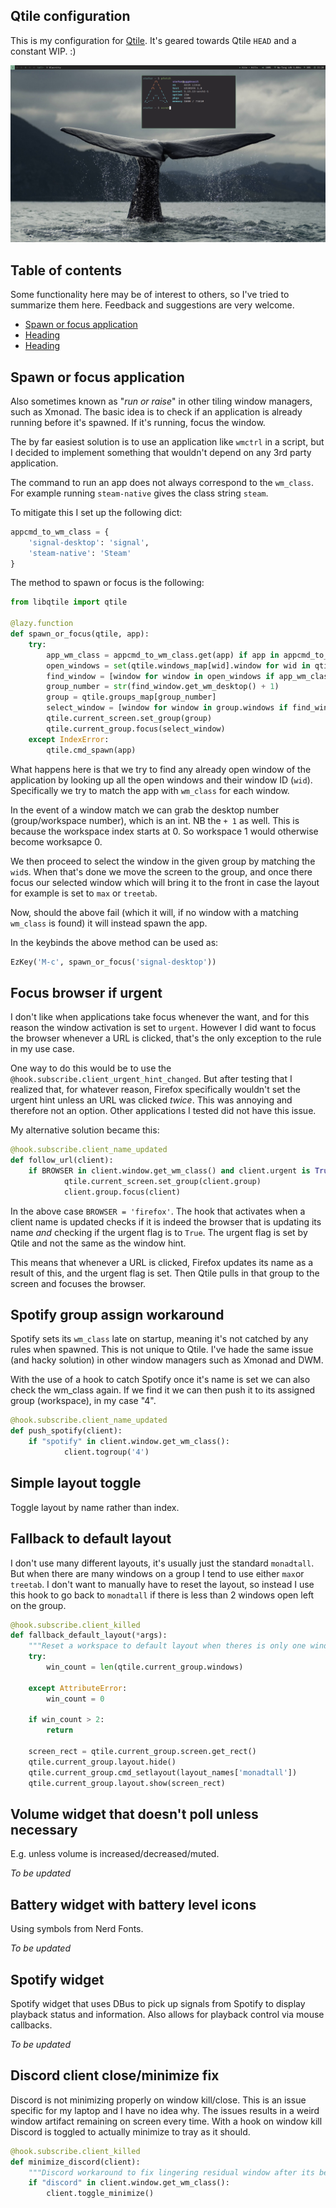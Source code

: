 ## Qtile configuration
This is my configuration for [Qtile](https://github.com/qtile/qtile). It's geared towards Qtile `HEAD` and a constant WIP. :)

![](screenshot.png)

## Table of contents
Some functionality here may be of interest to others, so I've tried to summarize them here. Feedback and suggestions are very welcome.

- [Spawn or focus application](#spawn-or-focus)
- [Heading](#heading-1)
- [Heading](#heading-2)


## Spawn or focus application 
Also sometimes known as "*run or raise*" in other tiling window managers, such as Xmonad. The basic idea is to check if an application is already running before it's spawned. If it's running, focus the window.

The by far easiest solution is to use an application like `wmctrl` in a script, but I decided to implement something that wouldn't depend on any 3rd party application.

The command to run an app does not always correspond to the `wm_class`. For example running `steam-native` gives the class string `steam`.

To mitigate this I set up the following dict:

```python
appcmd_to_wm_class = {
    'signal-desktop': 'signal',
    'steam-native': 'Steam'
}
```

The method to spawn or focus is the following:

```python
from libqtile import qtile

@lazy.function
def spawn_or_focus(qtile, app):
    try:
        app_wm_class = appcmd_to_wm_class.get(app) if app in appcmd_to_wm_class else app        
        open_windows = set(qtile.windows_map[wid].window for wid in qtile.windows_map)
        find_window = [window for window in open_windows if app_wm_class in window.get_wm_class()][0]
        group_number = str(find_window.get_wm_desktop() + 1)
        group = qtile.groups_map[group_number]
        select_window = [window for window in group.windows if find_window.wid == window.wid][0]
        qtile.current_screen.set_group(group)
        qtile.current_group.focus(select_window)
    except IndexError:
        qtile.cmd_spawn(app)
```

What happens here is that we try to find any already open window of the application by looking up all the open windows and their window ID (`wid`). Specifically we try to match the app with `wm_class` for each window.

In the event of a window match we can grab the desktop number (group/workspace number), which is an int. NB the `+ 1` as well. This is because the workspace index starts at 0. So workspace 1 would otherwise become worksapce 0.

We then proceed to select the window in the given group by matching the `wid`s. When that's done we move the screen to the group, and once there focus our selected window which will bring it to the front in case the layout for example is set to `max` or `treetab`.

Now, should the above fail (which it will, if no window with a matching `wm_class` is found) it will instead spawn the app.

In the keybinds the above method can be used as:
```python
EzKey('M-c', spawn_or_focus('signal-desktop'))
```

## Focus browser if urgent  
I don't like when applications take focus whenever the want, and for this reason the window activation is set to `urgent`. 
However I did want to focus the browser whenever a URL is clicked, that's the only exception to the rule in my use case.

One way to do this would be to use the `@hook.subscribe.client_urgent_hint_changed`. But after testing that I realized that, for whatever reason, Firefox specifically wouldn't set the urgent hint unless an URL was clicked *twice*. This was annoying and therefore not an option.
Other applications I tested did not have this issue.

My alternative solution became this:
```python
@hook.subscribe.client_name_updated
def follow_url(client):
    if BROWSER in client.window.get_wm_class() and client.urgent is True:
            qtile.current_screen.set_group(client.group)
            client.group.focus(client)
```
In the above case `BROWSER = 'firefox'`.
The hook that activates when a client name is updated checks if it is indeed the browser that is updating its name *and* checking if the urgent flag is to `True`. The urgent flag is set by Qtile and not the same as the window hint.

This means that whenever a URL is clicked, Firefox updates its name as a result of this, and the urgent flag is set. Then Qtile pulls in that group to the screen and focuses the browser.

## Spotify group assign workaround
Spotify sets its `wm_class` late on startup, meaning it's not catched by any rules when spawned. This is not unique to Qtile. I've hade the same issue (and hacky solution) in other window managers such as Xmonad and DWM.

With the use of a hook to catch Spotify once it's name is set we can also check the wm_class again. If we find it we can then push it to its assigned group (workspace), in my case "4".

```python
@hook.subscribe.client_name_updated
def push_spotify(client):
    if "spotify" in client.window.get_wm_class():
            client.togroup('4')
```

## Simple layout toggle
Toggle layout by name rather than index.

## Fallback to default layout
I don't use many different layouts, it's usually just the standard `monadtall`. But when there are many windows on a group I tend to use either `max`or `treetab`. I don't want to manually have to reset the layout, so instead I use this hook to go back to `monadtall` if there is less than 2 windows open left on the group.

```python
@hook.subscribe.client_killed
def fallback_default_layout(*args):
    """Reset a workspace to default layout when theres is only one window left"""
    try:
        win_count = len(qtile.current_group.windows)

    except AttributeError:
        win_count = 0

    if win_count > 2:
        return

    screen_rect = qtile.current_group.screen.get_rect()
    qtile.current_group.layout.hide()
    qtile.current_group.cmd_setlayout(layout_names['monadtall'])        
    qtile.current_group.layout.show(screen_rect)
```

## Volume widget that doesn't poll unless necessary
E.g. unless volume is increased/decreased/muted.

*To be updated*

## Battery widget with battery level icons
Using symbols from Nerd Fonts.

*To be updated*

## Spotify widget  
Spotify widget that uses DBus to pick up signals from Spotify to display playback status and information. Also allows for playback control via mouse callbacks.

*To be updated*

## Discord client close/minimize fix
Discord is not minimizing properly on window kill/close. This is an issue specific for my laptop and I have no idea why. The issues results in a weird window artifact remaining on screen every time. With a hook on window kill Discord is toggled to actually minimize to tray as it should.

```python
@hook.subscribe.client_killed
def minimize_discord(client):
    """Discord workaround to fix lingering residual window after its been closed to tray"""
    if "discord" in client.window.get_wm_class():
        client.toggle_minimize()
```